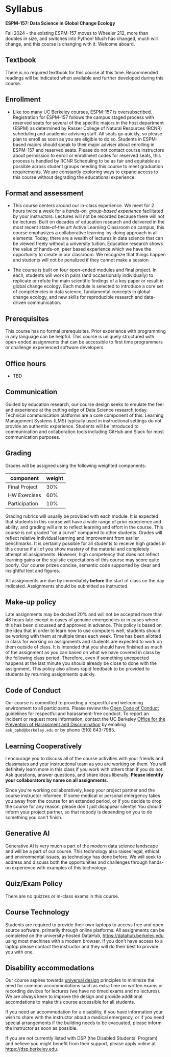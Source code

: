 # Syllabus

**ESPM-157: Data Science in Global Change Ecology**

Fall 2024 - the existing ESPM-157 moves to Wheeler 212, more than doubles in size, and switches into Python! Much has changed, much will change, and this course is changing with it.  Welcome aboard.


## Textbook

There is no required textbook for this course at this time.  Recommended readings will be indicated when available and further developed during this course.

## Enrollment

+ Like too many UC Berkeley courses, ESPM-157 is oversubscribed. Registration for ESPM-157 follows the campus staged process with reserved seats for several of the specific majors in the host department (ESPM) as determined by Rasser College of Natural Resources (RCNR) scheduling and academic advising staff. All seats go quickly, so please plan to enroll as soon as you are eligible to do so. Students in ESPM-based majors should speak to their major adviser about enrolling in ESPM-157 and reserved seats.  Please do not contact course instructors about permission to enroll or enrollment codes for reserved seats, this process is handled by RCNR Scheduling to be as fair and equitable as possible across student groups needing this course to meet graduation requirements.  We are constantly exploring ways to expand access to this course without degrading the educational experience.

## Format and assessment

+ This course centers around our in-class experience. We meet for 2 hours twice a week for a _hands-on, group-based experience_ facilitated by your instructors. Lectures will not be recorded because there will not _be_ lectures. Built on decades of education research and delivered in the most recent state-of-the art Active Learning Classroom on campus, this course emphasizes a collaborative learning-by-doing approach in all elements. Today, there are a wealth of lectures in data science that can be viewed freely without a university tuition. Education research shows the value of hands-on, peer based experience which we have the opportunity to create in our classroom. We recognize that things happen and students will not be penalized if they cannot make a session

+ The course is built on four open-ended modules and final project.  In each, students will work in pairs (and occassionally individually) to replicate or refute the main scientific findings of a key paper or result in global change ecology.  Each module is selected to introduce a core set of competencies in data science, fundamental concepts in global change ecology, and new skills for reproducible research and data-driven communication.

## Prerequisites

This course has no formal prerequisites. Prior experience with programming in any language can be helpful. This course is uniquely structured with open-ended assignments that can be accessible to first time programmers or challenge experienced software developers. 

## Office hours

+ TBD

## Communication

Guided by education research, our course design seeks to emulate the feel and experience at the cutting edge of Data Science research today. Technical communication platforms are a core component of this. Learning Management Systems (LMS) typically used in instructional settings do not provide an authentic experience. Students will be introduced to communication and collaboration tools including GitHub and Slack for most communication purposes.

## Grading

Grades will be assigned using the following weighted components:

component      | weight   
---------------|-----
Final Project  | 30% 
HW Exercises   | 60% 
Participation  | 10% 

Grading rubrics will usually be provided with each module. 
It is expected that students in this course will have a wide range of prior experience
and ability, and grading will aim to reflect learning and effort in the course.
This course is not graded "on a curve" compared to other students.
Grades will reflect relative individual learning and improvement from earlier benchmarks.
It is certainly possible for all students to receive high grades in this course
if all of you show mastery of the material and completely attempt all assignments.
However, high competency that does not reflect learning gains or the stylistic expectations of this
course may score quite poorly. Our course prizes concise, semantic code supported by clear
and insightful text and figures.

All assignments are due by immediately **before** the start of class on the day indicated. Assignments should be submitted as instructed.

## Make-up policy

Late assignments may be docked 20% and will not be accepted more than 48
hours late except in cases of genuine emergencies
or in cases where this has been discussed and approved in
advance. This policy is based on the idea that in order to learn how to
use computers well, students should be working with them at multiple times
each week. Time has been allotted in class for working on assignments and
students are expected to work on them outside of class. It is intended
that you should have finished as much of the assignment as you can based
on what we have covered in class by the following class period. Therefore,
even if something unexpected happens at the last minute you should already
be close to done with the assignment. This policy also allows rapid
feedback to be provided to students by returning assignments quickly.


## Code of Conduct

Our course is committed to providing a respectful and welcoming 
environment to all participants.  Please review the 
[Open Code of Conduct](http://todogroup.org/opencodeofconduct/)
guidelines for respectful and harassment-free conduct. To report
an incident or request more information, contact the UC Berkeley
[Office for the Prevention of Harassment and Discrimination](https://ophd.berkeley.edu) by emailing `ask_ophd@berkeley.edu` or by phone (510) 643-7985.

## Learning Cooperatively

I encourage you to discuss all of the course activities with your friends
and classmates and your instructional team as you are working on them. 
You will definitely learn more
in this class if you work with others than if you do not. Ask questions,
answer questions, and share ideas liberally. __Please identify your
collaborators by name on all assignments__.

Since you're working collaboratively, keep your project partner and the
course instructor informed. If some medical or personal emergency takes
you away from the course for an extended period, or if you decide to drop
the course for any reason, please don't just disappear silently! You
should inform your project partner, so that nobody is depending on you
to do something you can't finish.

## Generative AI

Generative AI is very much a part of the modern data science landscape and 
will be a part of our course.  This technology also raises legal, ethical
and environmental issues, as technology has done before. We will seek to 
address and discuss both the opportunities and challenges through hands-on
experience with examples of this technology. 

<!--
This course will explore not
only how generative AI can assist (and fail) in programming tasks, but how
we can run language models ourselves and build th into applications safely
and reliably.
-->


## Quiz/Exam Policy

There are no quizzes or in-class exams in this course.


## Course Technology

Students are required to provide their own laptops to access free
and open source software, primarily through online platforms.
All assignments can be completed on the university-hosted DataHub,
<https://datahub.berkeley.edu>, using most machines with a modern browser.
If you don’t have access to a laptop please contact the instructor and
they will do their best to provide you with one.


## Disability accommodations

Our course aspires towards [universal design](https://en.wikipedia.org/wiki/Universal_Design_for_Learning)
principles to minimize the need for common accommodations such as extra time on written exams or
recording devices for lectures (we have no timed exams and no lectures).
We are always keen to improve the design and provide additional accomdations to make this course accessible for all students.  

If you need an accommodation for a disability, if you have information your wish to share with 
the instructor about a medical emergency,
or if you need special arrangements if the building needs to be evacuated, please inform the 
instructor as soon as possible.

If you are not currently listed with DSP (the Disabled Students' Program) and believe you might 
benefit from their support, please apply online at https://dsp.berkeley.edu.



